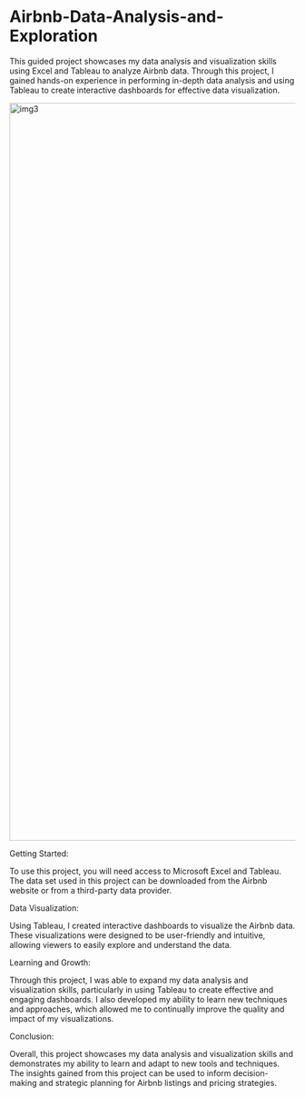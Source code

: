 # Airbnb-Data-Analysis-and-Exploration

This guided project showcases my data analysis and visualization skills using Excel and Tableau to analyze Airbnb data. Through this project, I gained hands-on experience in performing in-depth data analysis and using Tableau to create interactive dashboards for effective data visualization.

<img width="1300" alt="img3" src="https://user-images.githubusercontent.com/112967999/230791570-917b7d6c-b6f6-4647-91fe-5d9fef266920.png">


Getting Started:

To use this project, you will need access to Microsoft Excel and Tableau. The data set used in this project can be downloaded from the Airbnb website or from a third-party data provider.

Data Visualization:

Using Tableau, I created interactive dashboards to visualize the Airbnb data.
These visualizations were designed to be user-friendly and intuitive, allowing viewers to easily explore and understand the data.

Learning and Growth:

Through this project, I was able to expand my data analysis and visualization skills, particularly in using Tableau to create effective and engaging dashboards. I also developed my ability to learn new techniques and approaches, which allowed me to continually improve the quality and impact of my visualizations.

Conclusion:

Overall, this project showcases my data analysis and visualization skills and demonstrates my ability to learn and adapt to new tools and techniques. The insights gained from this project can be used to inform decision-making and strategic planning for Airbnb listings and pricing strategies.
